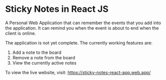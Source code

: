 # Sticky Notes in React JS
A Personal Web Application that can remember the events that you add into the application.
It can remind you when the event is about to end when the client is online.

The application is not yet complete. The currently working features are:
1. Add a note to the board
2. Remove a note from the board
3. View the currently active notes

To view the live website, visit: https://sticky-notes-react-app.web.app/
